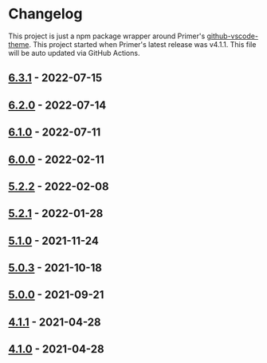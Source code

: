 # Changelog

This project is just a npm package wrapper around Primer's [github-vscode-theme](https://github.com/primer/github-vscode-theme/). This project started when Primer's latest release was v4.1.1. This file will be auto updated via GitHub Actions.

## [6.3.1] - 2022-07-15

## [6.2.0] - 2022-07-14

## [6.1.0] - 2022-07-11

## [6.0.0] - 2022-02-11

## [5.2.2] - 2022-02-08

## [5.2.1] - 2022-01-28

## [5.1.0] - 2021-11-24

## [5.0.3] - 2021-10-18

## [5.0.0] - 2021-09-21

## [4.1.1] - 2021-04-28

## [4.1.0] - 2021-04-28

[6.3.1]: https://github.com/primer/github-vscode-theme/releases/tag/v6.3.1
[6.2.0]: https://github.com/primer/github-vscode-theme/releases/tag/v6.2.0
[6.1.0]: https://github.com/primer/github-vscode-theme/releases/tag/v6.1.0
[6.0.0]: https://github.com/primer/github-vscode-theme/releases/tag/v6.0.0
[5.2.2]: https://github.com/primer/github-vscode-theme/releases/tag/v5.2.2
[5.2.1]: https://github.com/primer/github-vscode-theme/releases/tag/v5.2.1
[5.1.0]: https://github.com/primer/github-vscode-theme/releases/tag/v5.1.0
[5.0.3]: https://github.com/primer/github-vscode-theme/releases/tag/v5.0.3
[5.0.0]: https://github.com/primer/github-vscode-theme/releases/tag/v5.0.0
[4.1.1]: https://github.com/primer/github-vscode-theme/releases/tag/v4.1.1
[4.1.0]: https://github.com/primer/github-vscode-theme/releases/tag/v4.1.0
